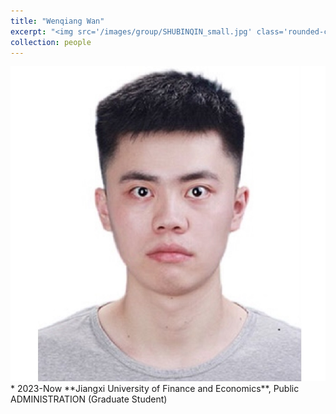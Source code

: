 ```yaml
---
title: "Wenqiang Wan"
excerpt: "<img src='/images/group/SHUBINQIN_small.jpg' class='rounded-corners'><br/>Graduate Student (2023)"
collection: people
---
```

<img src='/images/group/SHUBINQIN_small.jpg' class='rounded-corners'>
* 2023-Now **Jiangxi University of Finance and Economics**, Public ADMINISTRATION (Graduate Student)
